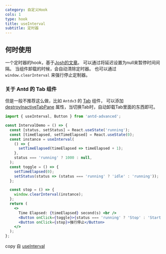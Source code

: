 ```yaml
---
category: 自定义Hook
cols: 1
type: hook
title: useInterval
subtitle: 定时器
---
```


## 何时使用

一个定时器的hook，基于[Josh的文章](https://joshwcomeau.com/snippets/react-hooks/use-interval)。
可以通过将延迟设置为null来暂停时间间隔。
当组件卸载的时候，会自动清除定时器。
也可以通过 `window.clearInterval` 来强行停止定制器。

### 关于 Antd 的 Tab 组件

但是一般不推荐这么做，比如 `Antdv3` 的 [Tab](https://ant-design-3x.gitee.io/components/tabs-cn/) 组件，
可以添加 [destroyInactiveTabPane](https://github.com/ant-design/ant-design/issues/15102) 属性，当切换Tab时，自动卸载Tab里面的东西即可。

```jsx
import { useInterval, Button } from 'antd-advanced';

const IntervalDemo = () => {
  const [status, setStatus] = React.useState('running');
  const [timeElapsed, setTimeElapsed] = React.useState(0);
  const instance = useInterval(
    () => {
      setTimeElapsed(timeElapsed => timeElapsed + 1);
    },
    status === 'running' ? 1000 : null,
  );
  const toggle = () => {
    setTimeElapsed(0);
    setStatus(status => (status === 'running' ? 'idle' : 'running'));
  };

  const stop = () => {
    window.clearInterval(instance);
  };
  return (
    <>
      Time Elapsed: {timeElapsed} second(s) <br />
      <Button onClick={toggle}>{status === 'running' ? 'Stop' : 'Start'}</Button>
      <Button onClick={stop}>强行停止</Button>
    </>
  );
};
```


copy 自 [useInterval](https://joshwcomeau.com/snippets/react-hooks/use-interval)
